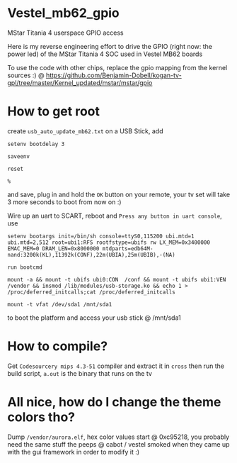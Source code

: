 # Vestel_mb62_gpio
MStar Titania 4 userspace GPIO access

Here is my reverse engineering effort to drive the GPIO (right now: the power led) of the MStar Titania 4 SOC used in Vestel MB62 boards

To use the code with other chips, replace the gpio mapping from the kernel sources :) @ https://github.com/Benjamin-Dobell/kogan-tv-gpl/tree/master/Kernel_updated/mstar/mstar/gpio

# How to get root

create `usb_auto_update_mb62.txt` on a USB Stick, add

`setenv bootdelay 3`

`saveenv` 

`reset`

`%`

and save, plug in and hold the `OK` button on your remote, your tv set will take 3 more seconds to boot from now on :)

Wire up an uart to SCART, reboot and `Press any button in uart console`, use 

`setenv bootargs init=/bin/sh console=ttyS0,115200 ubi.mtd=1 ubi.mtd=2,512 root=ubi1:RFS rootfstype=ubifs rw LX_MEM=0x3400000 EMAC_MEM=0 DRAM_LEN=0x8000000 mtdparts=edb64M-nand:3200k(KL),11392k(CONF),22m(UBIA),25m(UBIB),-(NA)`

`run bootcmd`

`mount -a && mount -t ubifs ubi0:CON  /conf && mount -t ubifs ubi1:VEN  /vendor && insmod /lib/modules/usb-storage.ko && echo 1 > /proc/deferred_initcalls;cat /proc/deferred_initcalls`

`mount -t vfat /dev/sda1 /mnt/sda1`

to boot the platform and access your usb stick @ /mnt/sda1

# How to compile?

Get `Codesourcery mips 4.3-51` compiler and extract it in `cross` then run the build script, `a.out` is the binary that runs on the tv

# All nice, how do I change the theme colors tho?

Dump `/vendor/aurora.elf`, hex color values start @ 0xc95218, you probably need the same stuff the peeps @ cabot / vestel smoked when they came up with the gui framework in order to modify it :)
